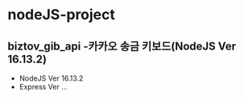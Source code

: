 # nodeJS-project

biztov_gib_api -카카오 송금 키보드(NodeJS Ver 16.13.2)
------------------
* NodeJS Ver 16.13.2
* Express Ver ...

